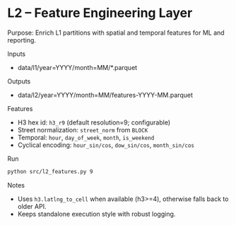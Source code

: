 # L2 – Feature Engineering Layer

Purpose: Enrich L1 partitions with spatial and temporal features for ML and reporting.

Inputs
- data/l1/year=YYYY/month=MM/*.parquet

Outputs
- data/l2/year=YYYY/month=MM/features-YYYY-MM.parquet

Features
- H3 hex id: `h3_r9` (default resolution=9; configurable)
- Street normalization: `street_norm` from `BLOCK`
- Temporal: `hour`, `day_of_week`, `month`, `is_weekend`
- Cyclical encoding: `hour_sin/cos`, `dow_sin/cos`, `month_sin/cos`

Run
```bash
python src/l2_features.py 9
```

Notes
- Uses `h3.latlng_to_cell` when available (h3>=4), otherwise falls back to older API.
- Keeps standalone execution style with robust logging.

